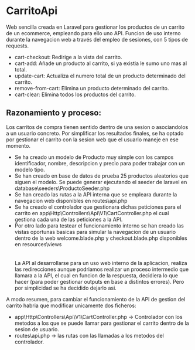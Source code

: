 # CarritoApi
Web sencilla creada en Laravel para gestionar los productos de un carrito de un ecommerce, empleando para ello uno API.
Funcion de uso interno durante la navegacion web a través del empleo de sesiones, con 5 tipos de requests.

- cart-checkout: Redirige a la vista del carrito.
- cart-add: Añade un producto al carrito, si ya existia le sumo uno mas al total.
- update-cart: Actualiza el numero total de un producto determinado del carrito.
- remove-from-cart: Elimina un producto determinado del carrito.
- cart-clear: Elimina todos los productos del carrito.

## Razonamiento y proceso: <br>
Los carritos de compra tienen sentido dentro de una sesion o asociandolos a un usuario concreto. Por simplificar los resultados finales,
se ha optado por gestionar el carrito con la sesion web que el usuario maneje en ese momento. <br>
- Se ha creado un modelo de Producto muy simple con los campos identificador, nombre, descripcion y precio para poder trabajar con un modelo tipo.<br>
- Se han creado en base de datos de prueba 25 productos aleatorios que siguen el modelo. Se puede generar ejecutando el seeder de laravel en
database\seeders\ProductoSeeder.php <br>
- Se han creado las rutas a la API interna que se empleara durante la navegacion web disponibles en routes\api.php<br>
- Se ha creado el controlador que gestionara dichas peticiones para el carrito en app\Http\Controllers\Api\V1\CartController.php el cual gestiona cada una de las peticiones a la API. <br>
- Por otro lado para testear el funcionamiento interno se han creado las vistas oportunas basicas para simular la navegacion de un usuario dentro de la web
welcome.blade.php y checkout.blade.php disponibles en resources\views <br>
<br><br>
La API al desarrollarse para un uso web interno de la aplicacion, realiza las redirecciones aunque podriamos realizar un proceso intermedio que llamara a la API, el cual en funcion de la respuesta, decidiera lo que hacer (para poder gestionar outputs en base a distintos errores).
Pero por simplicidad se ha decidido dejarlo asi.

A modo resumen, para cambiar el funcionamiento de la API de gestion del carrito habria que modificar unicamente dos ficheros:
- app\Http\Controllers\Api\V1\CartController.php -> Controlador con los metodos a los que se puede llamar para gestionar el carrito dentro de la sesion de usuario.
- routes\api.php -> las rutas con las llamadas a los metodos del controlador.

